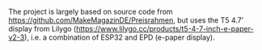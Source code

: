 The project is largely based on source code from https://github.com/MakeMagazinDE/Preisrahmen, but uses the T5 4.7’ display from Lilygo (https://www.lilygo.cc/products/t5-4-7-inch-e-paper-v2-3), i.e. a combination of ESP32 and EPD (e-paper display).